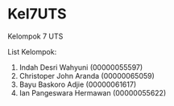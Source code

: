 # Kel7UTS
Kelompok 7 UTS

List Kelompok:
1. Indah Desri Wahyuni      (00000055597)
2. Christoper John Aranda   (00000065059)
3. Bayu Baskoro Adjie       (00000061617)
4. Ian Pangeswara Hermawan  (00000055622)
